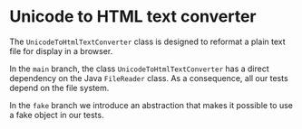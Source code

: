 # Unicode to HTML text converter

The `UnicodeToHtmlTextConverter` class is designed to reformat a plain text file for display in a browser.

In the `main` branch, the class `UnicodeToHtmlTextConverter` has a direct dependency on the Java `FileReader` class.
As a consequence, all our tests depend on the file system.

In the `fake` branch we introduce an abstraction that makes it possible to use a fake object in our tests. 
